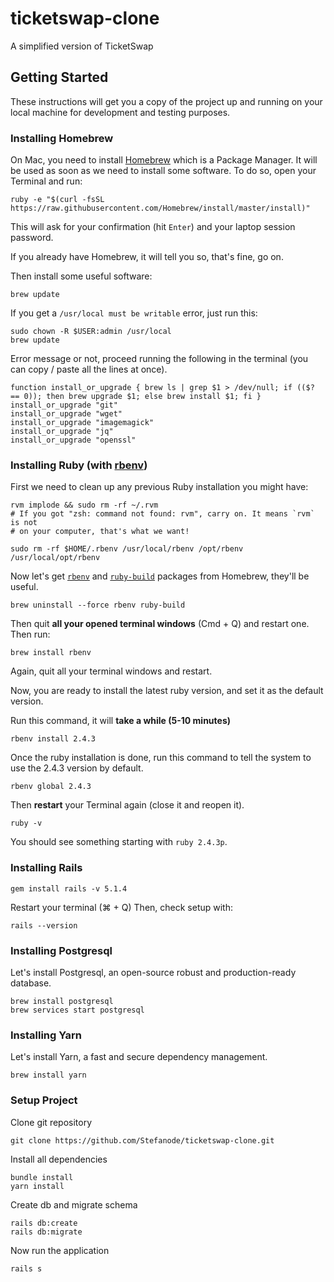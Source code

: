 # ticketswap-clone

A simplified version of TicketSwap

## Getting Started

These instructions will get you a copy of the project up and running on your local machine for development and testing purposes.

### Installing Homebrew

On Mac, you need to install [Homebrew](http://brew.sh/) which is a Package Manager.
It will be used as soon as we need to install some software.
To do so, open your Terminal and run:

```
ruby -e "$(curl -fsSL https://raw.githubusercontent.com/Homebrew/install/master/install)"
```

This will ask for your confirmation (hit `Enter`) and your laptop session password.

If you already have Homebrew, it will tell you so, that's fine, go on.

Then install some useful software:

```
brew update
```

If you get a `/usr/local must be writable` error, just run this:

```
sudo chown -R $USER:admin /usr/local
brew update
```

Error message or not, proceed running the following in the terminal (you can copy / paste all the lines at once).

```
function install_or_upgrade { brew ls | grep $1 > /dev/null; if (($? == 0)); then brew upgrade $1; else brew install $1; fi }
install_or_upgrade "git"
install_or_upgrade "wget"
install_or_upgrade "imagemagick"
install_or_upgrade "jq"
install_or_upgrade "openssl"
```

### Installing Ruby (with [rbenv](https://github.com/sstephenson/rbenv))

First we need to clean up any previous Ruby installation you might have:

```
rvm implode && sudo rm -rf ~/.rvm
# If you got "zsh: command not found: rvm", carry on. It means `rvm` is not
# on your computer, that's what we want!

sudo rm -rf $HOME/.rbenv /usr/local/rbenv /opt/rbenv /usr/local/opt/rbenv
```

Now let's get [`rbenv`](https://github.com/rbenv/rbenv) and [`ruby-build`](https://github.com/rbenv/ruby-build) packages from Homebrew, they'll be useful.

```
brew uninstall --force rbenv ruby-build
```

Then quit **all your opened terminal windows** (Cmd + Q) and restart one. Then run:

```
brew install rbenv
```

Again, quit all your terminal windows and restart.


Now, you are ready to install the latest ruby version, and set it as the default version.

Run this command, it will **take a while (5-10 minutes)**

```
rbenv install 2.4.3
```

Once the ruby installation is done, run this command to tell the system
to use the 2.4.3 version by default.

```
rbenv global 2.4.3
```

Then **restart** your Terminal again (close it and reopen it).

```
ruby -v
```

You should see something starting with `ruby 2.4.3p`.

### Installing Rails

```
gem install rails -v 5.1.4
```

Restart your terminal (⌘ + Q) Then, check setup with:

```
rails --version
```

### Installing Postgresql

Let's install Postgresql, an open-source robust and production-ready database.

```
brew install postgresql
brew services start postgresql
```

### Installing Yarn

Let's install Yarn, a fast and secure dependency management.

```
brew install yarn
```

### Setup Project

Clone git repository

```
git clone https://github.com/Stefanode/ticketswap-clone.git
```

Install all dependencies

```
bundle install
yarn install
```

Create db and migrate schema

```
rails db:create
rails db:migrate
```

Now run the application

```
rails s
```
